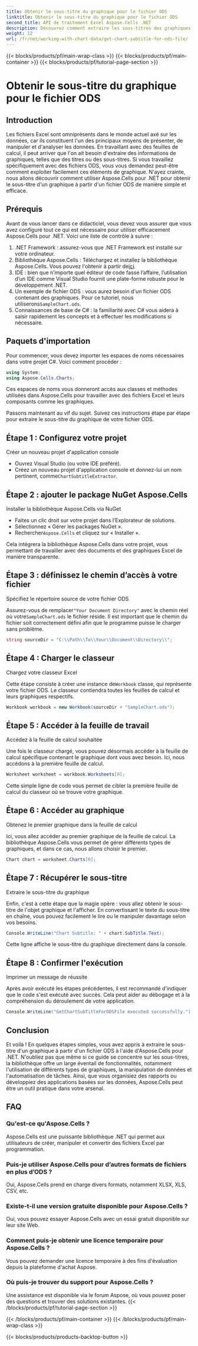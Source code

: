 ```yaml
---
title: Obtenir le sous-titre du graphique pour le fichier ODS
linktitle: Obtenir le sous-titre du graphique pour le fichier ODS
second_title: API de traitement Excel Aspose.Cells .NET
description: Découvrez comment extraire les sous-titres des graphiques à partir de fichiers ODS à l'aide d'Aspose.Cells pour .NET grâce à ce guide détaillé étape par étape. Idéal pour les développeurs.
weight: 12
url: /fr/net/working-with-chart-data/get-chart-subtitle-for-ods-file/
---
```


{{< blocks/products/pf/main-wrap-class >}}
{{< blocks/products/pf/main-container >}}
{{< blocks/products/pf/tutorial-page-section >}}

# Obtenir le sous-titre du graphique pour le fichier ODS

## Introduction

Les fichiers Excel sont omniprésents dans le monde actuel axé sur les données, car ils constituent l'un des principaux moyens de présenter, de manipuler et d'analyser les données. En travaillant avec des feuilles de calcul, il peut arriver que l'on ait besoin d'extraire des informations de graphiques, telles que des titres ou des sous-titres. Si vous travaillez spécifiquement avec des fichiers ODS, vous vous demandez peut-être comment exploiter facilement ces éléments de graphique. N'ayez crainte, nous allons découvrir comment utiliser Aspose.Cells pour .NET pour obtenir le sous-titre d'un graphique à partir d'un fichier ODS de manière simple et efficace.

## Prérequis

Avant de vous lancer dans ce didacticiel, vous devez vous assurer que vous avez configuré tout ce qui est nécessaire pour utiliser efficacement Aspose.Cells pour .NET. Voici une liste de contrôle à suivre :

1. .NET Framework : assurez-vous que .NET Framework est installé sur votre ordinateur. 
2.  Bibliothèque Aspose.Cells : Téléchargez et installez la bibliothèque Aspose.Cells. Vous pouvez l'obtenir à partir de[ici](https://releases.aspose.com/cells/net/).
3. IDE : bien que n’importe quel éditeur de code fasse l’affaire, l’utilisation d’un IDE comme Visual Studio fournit une plate-forme robuste pour le développement .NET.
4. Un exemple de fichier ODS : vous aurez besoin d'un fichier ODS contenant des graphiques. Pour ce tutoriel, nous utiliserons`SampleChart.ods`.
5. Connaissances de base de C# : la familiarité avec C# vous aidera à saisir rapidement les concepts et à effectuer les modifications si nécessaire.

## Paquets d'importation

Pour commencer, vous devez importer les espaces de noms nécessaires dans votre projet C#. Voici comment procéder :

```csharp
using System;
using Aspose.Cells.Charts;
```

Ces espaces de noms vous donneront accès aux classes et méthodes utilisées dans Aspose.Cells pour travailler avec des fichiers Excel et leurs composants comme les graphiques.

Passons maintenant au vif du sujet. Suivez ces instructions étape par étape pour extraire le sous-titre du graphique de votre fichier ODS.

## Étape 1 : Configurez votre projet

Créer un nouveau projet d'application console

- Ouvrez Visual Studio (ou votre IDE préféré).
-  Créez un nouveau projet d'application console et donnez-lui un nom pertinent, comme`ChartSubtitleExtractor`.

## Étape 2 : ajouter le package NuGet Aspose.Cells

Installer la bibliothèque Aspose.Cells via NuGet

- Faites un clic droit sur votre projet dans l’Explorateur de solutions.
- Sélectionnez « Gérer les packages NuGet ».
-  Rechercher`Aspose.Cells` et cliquez sur « Installer ».

Cela intégrera la bibliothèque Aspose.Cells dans votre projet, vous permettant de travailler avec des documents et des graphiques Excel de manière transparente.

## Étape 3 : définissez le chemin d’accès à votre fichier

Spécifiez le répertoire source de votre fichier ODS

 Assurez-vous de remplacer`"Your Document Directory"` avec le chemin réel où votre`SampleChart.ods` le fichier réside. Il est important que le chemin du fichier soit correctement défini afin que le programme puisse le charger sans problème.

```csharp
string sourceDir = "C:\\Path\\To\\Your\\Document\\Directory\\";
```

## Étape 4 : Charger le classeur

Chargez votre classeur Excel

 Cette étape consiste à créer une instance de`Workbook` classe, qui représente votre fichier ODS. Le classeur contiendra toutes les feuilles de calcul et leurs graphiques respectifs.

```csharp
Workbook workbook = new Workbook(sourceDir + "SampleChart.ods");
```

## Étape 5 : Accéder à la feuille de travail

Accédez à la feuille de calcul souhaitée

Une fois le classeur chargé, vous pouvez désormais accéder à la feuille de calcul spécifique contenant le graphique dont vous avez besoin. Ici, nous accédons à la première feuille de calcul.

```csharp
Worksheet worksheet = workbook.Worksheets[0];
```

Cette simple ligne de code vous permet de cibler la première feuille de calcul du classeur où se trouve votre graphique.

## Étape 6 : Accéder au graphique

Obtenez le premier graphique dans la feuille de calcul

Ici, vous allez accéder au premier graphique de la feuille de calcul. La bibliothèque Aspose.Cells vous permet de gérer différents types de graphiques, et dans ce cas, nous allons choisir le premier.

```csharp
Chart chart = worksheet.Charts[0];
```

## Étape 7 : Récupérer le sous-titre

Extraire le sous-titre du graphique

Enfin, c'est à cette étape que la magie opère : vous allez obtenir le sous-titre de l'objet graphique et l'afficher. En convertissant le texte du sous-titre en chaîne, vous pouvez facilement le lire ou le manipuler davantage selon vos besoins.

```csharp
Console.WriteLine("Chart Subtitle: " + chart.SubTitle.Text);
```

Cette ligne affiche le sous-titre du graphique directement dans la console.

## Étape 8 : Confirmer l'exécution

Imprimer un message de réussite

Après avoir exécuté les étapes précédentes, il est recommandé d'indiquer que le code s'est exécuté avec succès. Cela peut aider au débogage et à la compréhension du déroulement de votre application.

```csharp
Console.WriteLine("GetChartSubTitleForODSFile executed successfully.");
```

## Conclusion

Et voilà ! En quelques étapes simples, vous avez appris à extraire le sous-titre d'un graphique à partir d'un fichier ODS à l'aide d'Aspose.Cells pour .NET. N'oubliez pas que même si ce guide se concentre sur les sous-titres, la bibliothèque offre un large éventail de fonctionnalités, notamment l'utilisation de différents types de graphiques, la manipulation de données et l'automatisation de tâches. Ainsi, que vous organisiez des rapports ou développiez des applications basées sur les données, Aspose.Cells peut être un outil pratique dans votre arsenal.

## FAQ

### Qu'est-ce qu'Aspose.Cells ?
Aspose.Cells est une puissante bibliothèque .NET qui permet aux utilisateurs de créer, manipuler et convertir des fichiers Excel par programmation.

### Puis-je utiliser Aspose.Cells pour d’autres formats de fichiers en plus d’ODS ?
Oui, Aspose.Cells prend en charge divers formats, notamment XLSX, XLS, CSV, etc.

### Existe-t-il une version gratuite disponible pour Aspose.Cells ?
Oui, vous pouvez essayer Aspose.Cells avec un essai gratuit disponible sur leur site Web.

### Comment puis-je obtenir une licence temporaire pour Aspose.Cells ?
Vous pouvez demander une licence temporaire à des fins d'évaluation depuis la plateforme d'achat Aspose.

### Où puis-je trouver du support pour Aspose.Cells ?
Une assistance est disponible via le forum Aspose, où vous pouvez poser des questions et trouver des solutions existantes.
{{< /blocks/products/pf/tutorial-page-section >}}

{{< /blocks/products/pf/main-container >}}
{{< /blocks/products/pf/main-wrap-class >}}

{{< blocks/products/products-backtop-button >}}
